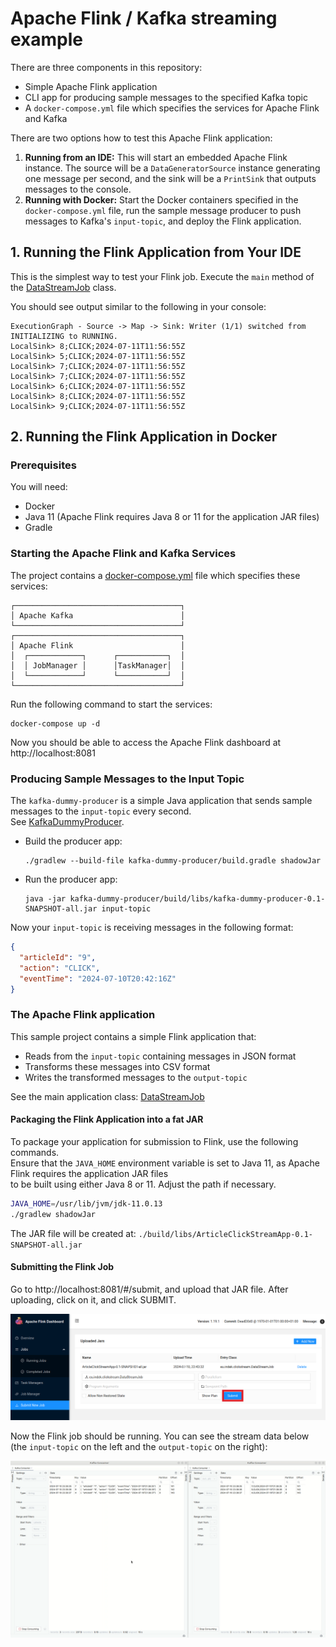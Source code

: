 # Apache Flink / Kafka streaming example  

There are three components in this repository:
- Simple Apache Flink application
- CLI app for producing sample messages to the specified Kafka topic
- A `docker-compose.yml` file which specifies the services for Apache Flink and Kafka

There are two options how to test this Apache Flink application:

1. **Running from an IDE:** This will start an embedded Apache Flink instance. The source will be a `DataGeneratorSource` instance generating one message per second, and the sink will be a `PrintSink` that outputs messages to the console.
2. **Running with Docker:** Start the Docker containers specified in the `docker-compose.yml` file, run the sample message producer to push messages to Kafka's `input-topic`, and deploy the Flink application.

## 1. Running the Flink Application from Your IDE

This is the simplest way to test your Flink job. Execute the `main` method of the [DataStreamJob](./src/main/java/eu/indek/clickstream/DataStreamJob.java) class.

You should see output similar to the following in your console:

```
ExecutionGraph - Source -> Map -> Sink: Writer (1/1) switched from INITIALIZING to RUNNING.
LocalSink> 8;CLICK;2024-07-11T11:56:55Z
LocalSink> 5;CLICK;2024-07-11T11:56:55Z
LocalSink> 7;CLICK;2024-07-11T11:56:55Z
LocalSink> 7;CLICK;2024-07-11T11:56:55Z
LocalSink> 6;CLICK;2024-07-11T11:56:55Z
LocalSink> 8;CLICK;2024-07-11T11:56:55Z
LocalSink> 9;CLICK;2024-07-11T11:56:55Z
```

## 2. Running the Flink Application in Docker

### Prerequisites  
  
You will need:  
- Docker  
- Java 11 (Apache Flink requires Java 8 or 11 for the application JAR files)  
- Gradle  
  
### Starting the Apache Flink and Kafka Services
  
The project contains a [docker-compose.yml](./docker-compose.yml) file which specifies these services:  
```  
┌─────────────────────────────────────┐  
│ Apache Kafka                        │  
└─────────────────────────────────────┘  
┌─────────────────────────────────────┐  
│ Apache Flink                        │  
│  ┌────────────┐      ┌───────────┐  │  
│  │ JobManager │      │TaskManager│  │  
│  └────────────┘      └───────────┘  │  
└─────────────────────────────────────┘  
```  
  
Run the following command to start the services:  
```shell  
docker-compose up -d
```  
  
Now you should be able to access the Apache Flink dashboard at http://localhost:8081  
  
### Producing Sample Messages to the Input Topic
  
The `kafka-dummy-producer` is a simple Java application that sends sample messages to the `input-topic` every second.  
See [KafkaDummyProducer](./kafka-dummy-producer/src/main/java/eu/indek/clickstream/KafkaDummyProducer.java).  
  
- Build the producer app:  
  ```  
  ./gradlew --build-file kafka-dummy-producer/build.gradle shadowJar  
  ```

- Run the producer app:
  ```  
  java -jar kafka-dummy-producer/build/libs/kafka-dummy-producer-0.1-SNAPSHOT-all.jar input-topic  
  ```  
Now your `input-topic` is receiving messages in the following format:  
  
```json  
{  
  "articleId": "9",  
  "action": "CLICK",  
  "eventTime": "2024-07-10T20:42:16Z"
}  
```  
  
### The Apache Flink application  
  
This sample project contains a simple Flink application that:  
- Reads from the `input-topic` containing messages in JSON format  
- Transforms these messages into CSV format  
- Writes the transformed messages to the `output-topic`  
  
See the main application class: [DataStreamJob](./src/main/java/eu/indek/clickstream/DataStreamJob.java)  
  
#### Packaging the Flink Application into a fat JAR  
  
To package your application for submission to Flink, use the following commands.   
Ensure that the `JAVA_HOME` environment variable is set to Java 11, as Apache Flink requires the application JAR files   
to be built using either Java 8 or 11. Adjust the path if necessary.  
  
```bash  
JAVA_HOME=/usr/lib/jvm/jdk-11.0.13  
./gradlew shadowJar
```  
  
The JAR file will be created at: `./build/libs/ArticleClickStreamApp-0.1-SNAPSHOT-all.jar`  
  
#### Submitting the Flink Job  
  
Go to http://localhost:8081/#/submit, and upload that JAR file. After uploading, click on it, and click SUBMIT.  
  
![](assets/upload-jar.png)  
  
Now the Flink job should be running. You can see the stream data below (the `input-topic` on the left and the `output-topic` on the right):  
  
![](assets/streams-preview.gif)